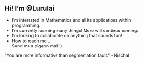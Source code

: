 ## Hi! I’m @Lurulai
- I’m interested in Mathematics and all its applications within programming.
- I’m currently learning many things! More will continue coming.
- I’m looking to collaborate on anything that sounds fun!
- How to reach me ...  
          Send me a pigeon mail :)

"You are more informative than segmentation fault." - Nischal

<!---
Lurulai/Lurulai is a ✨ special ✨ repository because its `README.md` (this file) appears on your GitHub profile.
You can click the Preview link to take a look at your changes.
--->
